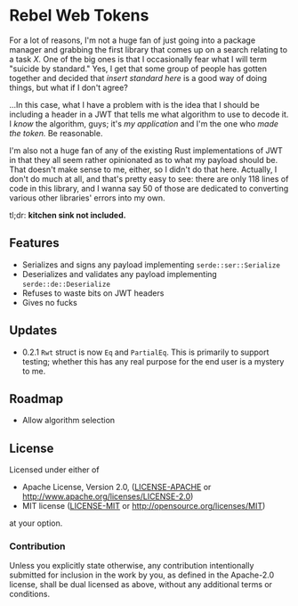 # Rebel Web Tokens
For a lot of reasons, I'm not a huge fan of just going into a package manager and grabbing the first library that comes up on a search relating to a task *X.* One of the big ones is that I occasionally fear what I will term "suicide by standard." Yes, I get that some group of people has gotten together and decided that *insert standard here* is a good way of doing things, but what if I don't agree?

...In this case, what I have a problem with is the idea that I should be including a header in a JWT that tells me what algorithm to use to decode it. I *know* the algorithm, guys; it's *my application* and I'm the one who *made the token.* Be reasonable.

I'm also not a huge fan of any of the existing Rust implementations of JWT in that they all seem rather opinionated as to what my payload should be. That doesn't make sense to me, either, so I didn't do that here. Actually, I don't do much at all, and that's pretty easy to see: there are only 118 lines of code in this library, and I wanna say 50 of those are dedicated to converting various other libraries' errors into my own.

tl;dr: **kitchen sink not included.**

## Features
 - Serializes and signs any payload implementing `serde::ser::Serialize`
 - Deserializes and validates any payload implementing `serde::de::Deserialize`
 - Refuses to waste bits on JWT headers
 - Gives no fucks

## Updates
 - 0.2.1 `Rwt` struct is now `Eq` and `PartialEq`. This is primarily to support testing; whether this has any real purpose for the end user is a mystery to me.

## Roadmap
 - Allow algorithm selection

## License

Licensed under either of

 * Apache License, Version 2.0, ([LICENSE-APACHE][apc] or http://www.apache.org/licenses/LICENSE-2.0)
 * MIT license ([LICENSE-MIT][mit] or http://opensource.org/licenses/MIT)

at your option.

### Contribution

Unless you explicitly state otherwise, any contribution intentionally submitted for inclusion in the work by you, as defined in the Apache-2.0 license, shall be dual licensed as above, without any additional terms or conditions.

[tss]:https://theysaidso.com/api/
[hyp]:https://github.com/hyperium/hyper
[apc]:https://github.com/archer884/rwt/blob/master/LICENSE-APACHE
[mit]:https://github.com/archer884/rwt/blob/master/LICENSE-MIT
